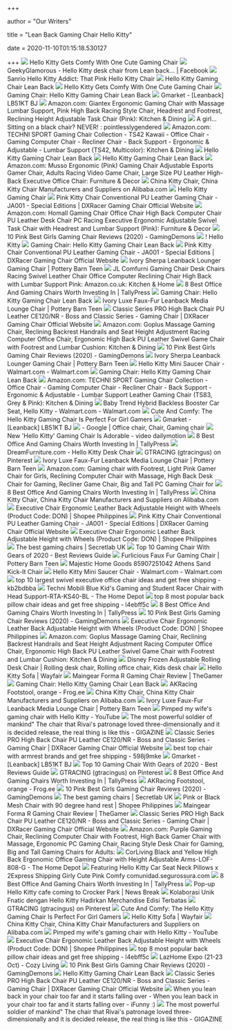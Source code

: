 +++
        
author = "Our Writers"
        
title = "Lean Back Gaming Chair Hello Kitty"
        
date = 2020-11-10T01:15:18.530127
        
+++
[ ![](https://media.comicbook.com/2019/05/hello-kitty-gaming-chair-1169819.jpeg)](https://media.comicbook.com/2019/05/hello-kitty-gaming-chair-1169819.jpeg) Hello Kitty Gets Comfy With One Cute Gaming Chair
[ ![](https://lookaside.fbsbx.com/lookaside/crawler/media/?media_id=2788004114606542)](https://lookaside.fbsbx.com/lookaside/crawler/media/?media_id=2788004114606542) GeekyGlamorous - Hello Kitty desk chair from Lean back... | Facebook
[ ![](https://4.bp.blogspot.com/-8eODu2Tw1WE/XNWFUuT8wtI/AAAAAAAAgfg/xE9irVWpbc4Q3aAPd5MhYEFvZvUj81V_gCEwYBhgL/s1600/2019hkpinkchairLEANback2.jpg)](https://4.bp.blogspot.com/-8eODu2Tw1WE/XNWFUuT8wtI/AAAAAAAAgfg/xE9irVWpbc4Q3aAPd5MhYEFvZvUj81V_gCEwYBhgL/s1600/2019hkpinkchairLEANback2.jpg) Sanrio Hello Kitty Addict: That Pink Hello Kitty Chair
[ ![](https://images-na.ssl-images-amazon.com/images/I/613VfeUrU1L._SX425_.jpg)](https://images-na.ssl-images-amazon.com/images/I/613VfeUrU1L._SX425_.jpg) Hello Kitty Gaming Chair Lean Back
[ ![](https://media.comicbook.com/2019/05/hello-kitty-gaming-chair-1169820-1280x0.jpeg)](https://media.comicbook.com/2019/05/hello-kitty-gaming-chair-1169820-1280x0.jpeg) Hello Kitty Gets Comfy With One Cute Gaming Chair
[ ![](https://img.online-station.net/_content/2019/0507/thumbnail/133555_113912.jpg)](https://img.online-station.net/_content/2019/0507/thumbnail/133555_113912.jpg) Gaming Chair: Hello Kitty Gaming Chair Lean Back
[ ![](http://bampic.gmarket.co.kr/v1/130/838/1565838130/00356/1565838130308758435600.jpg)](http://bampic.gmarket.co.kr/v1/130/838/1565838130/00356/1565838130308758435600.jpg) Gmarket - [Leanback] LB51KT   BJ
[ ![](https://images-na.ssl-images-amazon.com/images/I/61S0nwG4GhL._AC_SX679_.jpg)](https://images-na.ssl-images-amazon.com/images/I/61S0nwG4GhL._AC_SX679_.jpg) Amazon.com: Giantex Ergonomic Gaming Chair with Massage Lumbar Support,  Pink High Back Racing Style Chair, Headrest and Footrest, Reclining Height  Adjustable Task Chair (Pink): Kitchen & Dining
[ ![](https://i.redd.it/pxd1ea3foov21.jpg)](https://i.redd.it/pxd1ea3foov21.jpg) A girl... Sitting on a black chair? NEVER! : pointlesslygendered
[ ![](https://images-na.ssl-images-amazon.com/images/I/71QpNQz8%2BtL._AC_SX425_.jpg)](https://images-na.ssl-images-amazon.com/images/I/71QpNQz8%2BtL._AC_SX425_.jpg) Amazon.com: TECHNI SPORT Gaming Chair Collection - TS42 Kawaii - Office  Chair - Gaming Computer Chair - Recliner Chair - Back Support - Ergonomic &  Adjustable - Lumbar Support (TS42, Multicolor): Kitchen & Dining
[ ![](https://lh5.googleusercontent.com/proxy/Dzw5ak1jKCj1R-WGxeshdgqlVV1i4oW0yuT66LBo6gof2Zg0Cyauv146hAlHJBJVaUqnPh8OlA5kR0FOBWJIZUWL0pjfYvUr9pI7Ch14=w1200-h630-p-k-no-nu)](https://lh5.googleusercontent.com/proxy/Dzw5ak1jKCj1R-WGxeshdgqlVV1i4oW0yuT66LBo6gof2Zg0Cyauv146hAlHJBJVaUqnPh8OlA5kR0FOBWJIZUWL0pjfYvUr9pI7Ch14=w1200-h630-p-k-no-nu) Hello Kitty Gaming Chair Lean Back
[ ![](https://ae01.alicdn.com/kf/HTB1WEtgIXXXXXXWXFXXq6xXFXXXi/Hellokitty-Chair-Csk-009-Adjutable-Arms-Task-Office-Chair-for-Childern-Girl-Boy-Pc-Gaming-Task.jpg)](https://ae01.alicdn.com/kf/HTB1WEtgIXXXXXXWXFXXq6xXFXXXi/Hellokitty-Chair-Csk-009-Adjutable-Arms-Task-Office-Chair-for-Childern-Girl-Boy-Pc-Gaming-Task.jpg) Hello Kitty Gaming Chair Lean Back
[ ![](https://images-na.ssl-images-amazon.com/images/I/51y1bQJTeIL._AC_SX679_.jpg)](https://images-na.ssl-images-amazon.com/images/I/51y1bQJTeIL._AC_SX679_.jpg) Amazon.com: Musso Ergonomic (Pink) Gaming Chair Adjustable Esports Gamer  Chair, Adults Racing Video Game Chair, Large Size PU Leather High-Back  Executive Office Chair: Furniture & Decor
[ ![](https://s.alicdn.com/@sc01/kf/H582fc12084c3403fb0284411d3c967bbs.jpg)](https://s.alicdn.com/@sc01/kf/H582fc12084c3403fb0284411d3c967bbs.jpg) China Kitty Chair, China Kitty Chair Manufacturers and Suppliers on  Alibaba.com
[ ![](https://images-na.ssl-images-amazon.com/images/I/61zw%2BYyehnL._SX425_.jpg)](https://images-na.ssl-images-amazon.com/images/I/61zw%2BYyehnL._SX425_.jpg) Hello Kitty Gaming Chair
[ ![](https://d347qe3jx1i9dl.cloudfront.net/item/530d0be0-6384-420e-85cb-f4a66f5e7d84/title/956.jpg)](https://d347qe3jx1i9dl.cloudfront.net/item/530d0be0-6384-420e-85cb-f4a66f5e7d84/title/956.jpg) Pink Kitty Chair Conventional PU Leather Gaming Chair - JA001 - Special  Editions | DXRacer Gaming Chair Official Website
[ ![](https://images-na.ssl-images-amazon.com/images/I/61QX-MfspML._AC_SY355_.jpg)](https://images-na.ssl-images-amazon.com/images/I/61QX-MfspML._AC_SY355_.jpg) Amazon.com: Homall Gaming Chair Office Chair High Back Computer Chair PU  Leather Desk Chair PC Racing Executive Ergonomic Adjustable Swivel Task  Chair with Headrest and Lumbar Support (Pink): Furniture & Decor
[ ![](https://gamingdemons.com/wp-content/uploads/2020/02/Top-10-Pink-Best-Girls-Gaming-Chair-Reviews-min.jpg)](https://gamingdemons.com/wp-content/uploads/2020/02/Top-10-Pink-Best-Girls-Gaming-Chair-Reviews-min.jpg) 10 Pink Best Girls Gaming Chair Reviews (2020) - GamingDemons
[ ![](https://img.online-station.net/_content/2019/0507/gallery/1557203862.jpg)](https://img.online-station.net/_content/2019/0507/gallery/1557203862.jpg)  !  Hello Kitty
[ ![](https://lh5.googleusercontent.com/proxy/yM-70pHnj24n9K8-ijlsSgA9UHfEYwrPnttaQtIwnaKJjnOp_V1-copxzS2Hxe0284ahsMBhbGdhwnGY1pbDccXc4Yr1MmYoUOraqy7yRbGiP0hP=w1200-h630-p-k-no-nu)](https://lh5.googleusercontent.com/proxy/yM-70pHnj24n9K8-ijlsSgA9UHfEYwrPnttaQtIwnaKJjnOp_V1-copxzS2Hxe0284ahsMBhbGdhwnGY1pbDccXc4Yr1MmYoUOraqy7yRbGiP0hP=w1200-h630-p-k-no-nu) Gaming Chair: Hello Kitty Gaming Chair Lean Back
[ ![](https://uploads.dxracer.com/Item/530d0be0-6384-420e-85cb-f4a66f5e7d84/Title/350238133128.jpg.956.jpg)](https://uploads.dxracer.com/Item/530d0be0-6384-420e-85cb-f4a66f5e7d84/Title/350238133128.jpg.956.jpg) Pink Kitty Chair Conventional PU Leather Gaming Chair - JA001 - Special  Editions | DXRacer Gaming Chair Official Website
[ ![](https://assets.ptimgs.com/ptimgs/ab/images/dp/wcm/202040/0181/trailblazer-leanback-lounger-c.jpg)](https://assets.ptimgs.com/ptimgs/ab/images/dp/wcm/202040/0181/trailblazer-leanback-lounger-c.jpg) Ivory Sherpa Leanback Lounger Gaming Chair | Pottery Barn Teen
[ ![](https://images-na.ssl-images-amazon.com/images/I/51OHYHvZNaL._AC_SY450_.jpg)](https://images-na.ssl-images-amazon.com/images/I/51OHYHvZNaL._AC_SY450_.jpg) JL Comfurni Gaming Chair Desk Chairs Racing Swivel Leather Chair Office  Computer Reclining Chair High Back with Lumbar Support Pink: Amazon.co.uk:  Kitchen & Home
[ ![](https://tallypress.com/wp-content/uploads/2020/09/8-best-office-and-gaming-chairs-worth-investing-for.jpg)](https://tallypress.com/wp-content/uploads/2020/09/8-best-office-and-gaming-chairs-worth-investing-for.jpg) 8 Best Office And Gaming Chairs Worth Investing In | TallyPress
[ ![](https://cdn.technadu.com/wp-content/uploads/2018/07/Noblechairs-Epic-Real-Leather.jpg)](https://cdn.technadu.com/wp-content/uploads/2018/07/Noblechairs-Epic-Real-Leather.jpg) Gaming Chair: Hello Kitty Gaming Chair Lean Back
[ ![](https://assets.ptimgs.com/ptimgs/ab/images/dp/wcm/202014/0218/ivory-luxe-faux-fur-leanback-media-lounger-c.jpg)](https://assets.ptimgs.com/ptimgs/ab/images/dp/wcm/202014/0218/ivory-luxe-faux-fur-leanback-media-lounger-c.jpg) Ivory Luxe Faux-Fur Leanback Media Lounge Chair | Pottery Barn Teen
[ ![](https://d347qe3jx1i9dl.cloudfront.net/item/9f011d00-aa2d-4efb-8469-4fd608568a41/title/956.jpg)](https://d347qe3jx1i9dl.cloudfront.net/item/9f011d00-aa2d-4efb-8469-4fd608568a41/title/956.jpg) Classic Series PRO High Back Chair PU Leather CE120/NR - Boss and Classic  Series - Gaming Chair | DXRacer Gaming Chair Official Website
[ ![](https://images-na.ssl-images-amazon.com/images/I/61taXCRDv5L._AC_SL1200_.jpg)](https://images-na.ssl-images-amazon.com/images/I/61taXCRDv5L._AC_SL1200_.jpg) Amazon.com: Goplus Massage Gaming Chair, Reclining Backrest Handrails and  Seat Height Adjustment Racing Computer Office Chair, Ergonomic High Back PU  Leather Swivel Game Chair with Footrest and Lumbar Cushion: Kitchen & Dining
[ ![](https://ws-na.amazon-adsystem.com/widgets/q?_encoding=UTF8&ASIN=B07MN5ZV38&Format=_SL250_&ID=AsinImage&MarketPlace=US&ServiceVersion=20070822&WS=1&tag=gamingdemons-20&language=en_US)](https://ws-na.amazon-adsystem.com/widgets/q?_encoding=UTF8&ASIN=B07MN5ZV38&Format=_SL250_&ID=AsinImage&MarketPlace=US&ServiceVersion=20070822&WS=1&tag=gamingdemons-20&language=en_US) 10 Pink Best Girls Gaming Chair Reviews (2020) - GamingDemons
[ ![](https://assets.ptimgs.com/ptimgs/ab/images/dp/wcm/202040/0093/ivory-sherpa-leanback-lounger-speaker-media-chair-c.jpg)](https://assets.ptimgs.com/ptimgs/ab/images/dp/wcm/202040/0093/ivory-sherpa-leanback-lounger-speaker-media-chair-c.jpg) Ivory Sherpa Leanback Lounger Gaming Chair | Pottery Barn Teen
[ ![](https://i5.walmartimages.com/asr/a1d3b052-06d3-4ca7-9785-c8ee1489c3d0_1.cd3c76991757d4326110acd057d3e38e.jpeg?odnWidth=612&odnHeight=612&odnBg=ffffff)](https://i5.walmartimages.com/asr/a1d3b052-06d3-4ca7-9785-c8ee1489c3d0_1.cd3c76991757d4326110acd057d3e38e.jpeg?odnWidth=612&odnHeight=612&odnBg=ffffff) Hello Kitty Mini Saucer Chair - Walmart.com - Walmart.com
[ ![](https://www.pbteen.com/ptimgs/ab/images/dp/wcm/201923/0033/img21c.jpg)](https://www.pbteen.com/ptimgs/ab/images/dp/wcm/201923/0033/img21c.jpg) Gaming Chair: Hello Kitty Gaming Chair Lean Back
[ ![](https://images-na.ssl-images-amazon.com/images/I/61ICh%2BjXs4L._AC_SX522_.jpg)](https://images-na.ssl-images-amazon.com/images/I/61ICh%2BjXs4L._AC_SX522_.jpg) Amazon.com: TECHNI SPORT Gaming Chair Collection - Office Chair - Gaming  Computer Chair - Recliner Chair - Back Support - Ergonomic & Adjustable -  Lumbar Support Leather Gaming Chair (TS83, Grey & Pink): Kitchen & Dining
[ ![](https://i5.walmartimages.com/asr/9e90d8bc-5155-4bad-a96b-b82451ee234f_1.5cc5258822daa681104922e69455699c.jpeg)](https://i5.walmartimages.com/asr/9e90d8bc-5155-4bad-a96b-b82451ee234f_1.5cc5258822daa681104922e69455699c.jpeg) Baby Trend Hybrid Backless Booster Car Seat, Hello Kitty - Walmart.com -  Walmart.com
[ ![](https://topgamingchair.com/wp-content/uploads/2019/01/transparent.png)](https://topgamingchair.com/wp-content/uploads/2019/01/transparent.png) Cute And Comfy: The Hello Kitty Gaming Chair Is Perfect For Girl Gamers
[ ![](https://gi.esmplus.com/lbchair/product/leather/detail/LB51KT_860_1.jpg)](https://gi.esmplus.com/lbchair/product/leather/detail/LB51KT_860_1.jpg) Gmarket - [Leanback] LB51KT   BJ
[ ![](https://i.pinimg.com/474x/e6/15/a0/e615a06e6ebc32bfb828e78b0bbee125.jpg)](https://i.pinimg.com/474x/e6/15/a0/e615a06e6ebc32bfb828e78b0bbee125.jpg)  - Google  | Office chair, Chair, Gaming chair
[ ![](https://s2.dmcdn.net/v/P-eEN1Sppn4Mj574g/x1080)](https://s2.dmcdn.net/v/P-eEN1Sppn4Mj574g/x1080) New 'Hello Kitty' Gaming Chair Is Adorable - video dailymotion
[ ![](https://tallypress.com/wp-content/uploads/2020/09/steelcase-leap-v2.jpeg)](https://tallypress.com/wp-content/uploads/2020/09/steelcase-leap-v2.jpeg) 8 Best Office And Gaming Chairs Worth Investing In | TallyPress
[ ![](http://www.dreamfurniture.com/assets/images/bigproducts/hellokittyofficechair.jpg)](http://www.dreamfurniture.com/assets/images/bigproducts/hellokittyofficechair.jpg) DreamFurniture.com - Hello Kitty Desk Chair
[ ![](https://i.pinimg.com/236x/98/80/93/988093d27a3baaff588c804ba86174dd.jpg)](https://i.pinimg.com/236x/98/80/93/988093d27a3baaff588c804ba86174dd.jpg) GTRACING (gtracingus) on Pinterest
[ ![](https://assets.ptimgs.com/ptimgs/ab/images/dp/wcm/202014/0254/ivory-luxe-faux-fur-leanback-media-lounger-m.jpg)](https://assets.ptimgs.com/ptimgs/ab/images/dp/wcm/202014/0254/ivory-luxe-faux-fur-leanback-media-lounger-m.jpg) Ivory Luxe Faux-Fur Leanback Media Lounge Chair | Pottery Barn Teen
[ ![](https://images-na.ssl-images-amazon.com/images/I/812E3OJ4wfL._AC_SL1500_.jpg)](https://images-na.ssl-images-amazon.com/images/I/812E3OJ4wfL._AC_SL1500_.jpg) Amazon.com: Gaming chair with Footrest, Light Pink Gamer Chair for Girls,  Reclining Computer Chair with Massage, High Back Desk Chair for Gaming,  Recliner Game Chair, Big and Tall PC Gaming Chair for
[ ![](https://tallypress.com/wp-content/uploads/2020/09/am-office-pofit.jpg)](https://tallypress.com/wp-content/uploads/2020/09/am-office-pofit.jpg) 8 Best Office And Gaming Chairs Worth Investing In | TallyPress
[ ![](https://s.alicdn.com/@sc01/kf/H6116b58ff1e34e039929d2b863254cbct.jpg)](https://s.alicdn.com/@sc01/kf/H6116b58ff1e34e039929d2b863254cbct.jpg) China Kitty Chair, China Kitty Chair Manufacturers and Suppliers on  Alibaba.com
[ ![](https://cf.shopee.ph/file/75f5b2c900e975e654e1975b9f32ee2b_tn)](https://cf.shopee.ph/file/75f5b2c900e975e654e1975b9f32ee2b_tn) Executive Chair Ergonomic Leather Back Adjustable Height with Wheels  (Product Code: DON) | Shopee Philippines
[ ![](https://d347qe3jx1i9dl.cloudfront.net/item/530d0be0-6384-420e-85cb-f4a66f5e7d84/Description/20200617222935971.jpg)](https://d347qe3jx1i9dl.cloudfront.net/item/530d0be0-6384-420e-85cb-f4a66f5e7d84/Description/20200617222935971.jpg) Pink Kitty Chair Conventional PU Leather Gaming Chair - JA001 - Special  Editions | DXRacer Gaming Chair Official Website
[ ![](https://cf.shopee.ph/file/a5cf770bf50881c8e64b0e805f19ddc6_tn)](https://cf.shopee.ph/file/a5cf770bf50881c8e64b0e805f19ddc6_tn) Executive Chair Ergonomic Leather Back Adjustable Height with Wheels  (Product Code: DON) | Shopee Philippines
[ ![](https://cdn.shopify.com/s/files/1/2124/8169/files/turntable_2020_TT_pu_dark_knight_2-min_250x.jpg?v=10997107300450188166)](https://cdn.shopify.com/s/files/1/2124/8169/files/turntable_2020_TT_pu_dark_knight_2-min_250x.jpg?v=10997107300450188166) The best gaming chairs | Secretlab UK
[ ![](https://m.media-amazon.com/images/I/41j7qiElDdL.jpg)](https://m.media-amazon.com/images/I/41j7qiElDdL.jpg) Top 10 Gaming Chair With Gears of 2020 - Best Reviews Guide
[ ![](https://assets.ptimgs.com/ptimgs/ab/images/dp/wcm/202040/0210/snow-leopard-faux-fur-leanback-lounger-c.jpg)](https://assets.ptimgs.com/ptimgs/ab/images/dp/wcm/202040/0210/snow-leopard-faux-fur-leanback-lounger-c.jpg) Furlicious Faux Fur Gaming Chair | Pottery Barn Teen
[ ![](https://cdn.shopify.com/s/files/1/2454/1459/products/mhg-85907251042_grande.jpg?v=1578633654)](https://cdn.shopify.com/s/files/1/2454/1459/products/mhg-85907251042_grande.jpg?v=1578633654) Majestic Home Goods 85907251042 Athens Sand Kick-It Chair
[ ![](https://i5.walmartimages.com/asr/c7700de3-ae44-4fc4-ac56-4eb5c745357f_1.bf835d21a234baebdf2612103bd33a35.jpeg?odnWidth=282&odnHeight=282&odnBg=ffffff)](https://i5.walmartimages.com/asr/c7700de3-ae44-4fc4-ac56-4eb5c745357f_1.bf835d21a234baebdf2612103bd33a35.jpeg?odnWidth=282&odnHeight=282&odnBg=ffffff) Hello Kitty Mini Saucer Chair - Walmart.com - Walmart.com
[ ![](https://i0.wp.com/ae01.alicdn.com/kf/HTB1kZ30QHPpK1RjSZFFq6y5PpXak/-font-b-Office-b-font-Boss-font-b-Executive-b-font-Chair-Ergonomic-Computer-Gaming.jpg?crop=5,2,900,500&quality=2886)](https://i0.wp.com/ae01.alicdn.com/kf/HTB1kZ30QHPpK1RjSZFFq6y5PpXak/-font-b-Office-b-font-Boss-font-b-Executive-b-font-Chair-Ergonomic-Computer-Gaming.jpg?crop=5,2,900,500&quality=2886) top 10 largest swivel executive office chair ideas and get free shipping -  kb2bdbba
[ ![](https://images.homedepot-static.com/productImages/b865de17-452f-4951-8c2a-d6ed7fa1f9e0/svn/blue-techni-mobili-kids-seating-rta-ks40-bl-c3_600.jpg)](https://images.homedepot-static.com/productImages/b865de17-452f-4951-8c2a-d6ed7fa1f9e0/svn/blue-techni-mobili-kids-seating-rta-ks40-bl-c3_600.jpg) Techni Mobili Blue Kid's Gaming and Student Racer Chair with Head  Support-RTA-KS40-BL - The Home Depot
[ ![](https://i0.wp.com/ae01.alicdn.com/kf/HTB1RNIiaOjrK1RjSsplq6xHmVXaM/Lumbar-Roll-Protector-font-b-Back-b-font-Support-font-b-Pillow-b-font-Office-font.jpg?crop=5,2,900,500&quality=2886)](https://i0.wp.com/ae01.alicdn.com/kf/HTB1RNIiaOjrK1RjSsplq6xHmVXaM/Lumbar-Roll-Protector-font-b-Back-b-font-Support-font-b-Pillow-b-font-Office-font.jpg?crop=5,2,900,500&quality=2886) top 8 most popular back pillow chair ideas and get free shipping - l4ebff5c
[ ![](https://tallypress.com/wp-content/uploads/2020/09/ttracing-duo-v3.jpg)](https://tallypress.com/wp-content/uploads/2020/09/ttracing-duo-v3.jpg) 8 Best Office And Gaming Chairs Worth Investing In | TallyPress
[ ![](https://ws-na.amazon-adsystem.com/widgets/q?_encoding=UTF8&ASIN=B07VRZF3KP&Format=_SL250_&ID=AsinImage&MarketPlace=US&ServiceVersion=20070822&WS=1&tag=gamingdemons-20&language=en_US)](https://ws-na.amazon-adsystem.com/widgets/q?_encoding=UTF8&ASIN=B07VRZF3KP&Format=_SL250_&ID=AsinImage&MarketPlace=US&ServiceVersion=20070822&WS=1&tag=gamingdemons-20&language=en_US) 10 Pink Best Girls Gaming Chair Reviews (2020) - GamingDemons
[ ![](https://cf.shopee.ph/file/5002386cdb06ea18110eb4660c3a7441_tn)](https://cf.shopee.ph/file/5002386cdb06ea18110eb4660c3a7441_tn) Executive Chair Ergonomic Leather Back Adjustable Height with Wheels  (Product Code: DON) | Shopee Philippines
[ ![](https://m.media-amazon.com/images/I/61taXCRDv5L._AC_SS350_.jpg)](https://m.media-amazon.com/images/I/61taXCRDv5L._AC_SS350_.jpg) Amazon.com: Goplus Massage Gaming Chair, Reclining Backrest Handrails and  Seat Height Adjustment Racing Computer Office Chair, Ergonomic High Back PU  Leather Swivel Game Chair with Footrest and Lumbar Cushion: Kitchen & Dining
[ ![](https://i.pinimg.com/474x/68/2b/fc/682bfc527a75046644337d73fffbf8d4--rolling-desk-kids-seating.jpg)](https://i.pinimg.com/474x/68/2b/fc/682bfc527a75046644337d73fffbf8d4--rolling-desk-kids-seating.jpg) Disney Frozen Adjustable Rolling Desk Chair | Rolling desk chair, Rolling  office chair, Kids desk chair
[ ![](https://secure.img1-fg.wfcdn.com/im/70066499/resize-h310-w310%5Ecompr-r85/5405/54051955/hello-kitty-3-piece-crib-bedding-set.jpg)](https://secure.img1-fg.wfcdn.com/im/70066499/resize-h310-w310%5Ecompr-r85/5405/54051955/hello-kitty-3-piece-crib-bedding-set.jpg) Hello Kitty Sofa | Wayfair
[ ![](https://static3.thegamerimages.com/wordpress/wp-content/uploads/2019/11/maingear-forma-r-review-1.jpg)](https://static3.thegamerimages.com/wordpress/wp-content/uploads/2019/11/maingear-forma-r-review-1.jpg) Maingear Forma R Gaming Chair Review | TheGamer
[ ![](https://www.pbteen.com/ptimgs/ab/images/dp/wcm/201923/0031/lennon-lounge-chair-c.jpg)](https://www.pbteen.com/ptimgs/ab/images/dp/wcm/201923/0031/lennon-lounge-chair-c.jpg) Gaming Chair: Hello Kitty Gaming Chair Lean Back
[ ![](https://www.frog.ee/1306230-thickbox/akracing-footstool-orange.jpg)](https://www.frog.ee/1306230-thickbox/akracing-footstool-orange.jpg) AKRacing Footstool, orange - Frog.ee
[ ![](https://s.alicdn.com/@sc01/kf/H68e64f09b857465abf61ea6648fc90e91.jpg)](https://s.alicdn.com/@sc01/kf/H68e64f09b857465abf61ea6648fc90e91.jpg) China Kitty Chair, China Kitty Chair Manufacturers and Suppliers on  Alibaba.com
[ ![](https://assets.ptimgs.com/ptimgs/ab/images/dp/wcm/202014/0130/ivory-luxe-faux-fur-leanback-media-lounger-c.jpg)](https://assets.ptimgs.com/ptimgs/ab/images/dp/wcm/202014/0130/ivory-luxe-faux-fur-leanback-media-lounger-c.jpg) Ivory Luxe Faux-Fur Leanback Media Lounge Chair | Pottery Barn Teen
[ ![](https://i.ytimg.com/vi/jiTqekkGs1o/maxresdefault.jpg)](https://i.ytimg.com/vi/jiTqekkGs1o/maxresdefault.jpg) Pimped my wife's gaming chair with Hello Kitty - YouTube
[ ![](http://i.gzn.jp/img/2018/03/25/levi-chair-aj2018/P1033382.jpg)](http://i.gzn.jp/img/2018/03/25/levi-chair-aj2018/P1033382.jpg) The most powerful soldier of mankind" The chair that Rivai's patronage  loved three-dimensionally and it is decided release, the real thing is like  this - GIGAZINE
[ ![](https://d347qe3jx1i9dl.cloudfront.net/item/9f011d00-aa2d-4efb-8469-4fd608568a41/360/007.jpg)](https://d347qe3jx1i9dl.cloudfront.net/item/9f011d00-aa2d-4efb-8469-4fd608568a41/360/007.jpg) Classic Series PRO High Back Chair PU Leather CE120/NR - Boss and Classic  Series - Gaming Chair | DXRacer Gaming Chair Official Website
[ ![](https://i0.wp.com/ae01.alicdn.com/kf/HTB1vqZxPxYaK1RjSZFnq6y80pXau/Amduine-Solid-font-b-Chair-b-font-Covers-Spandex-Slipcover-Modern-Stretch-Elastic-font-b-Chair.jpg?crop=5,2,900,500&quality=2886)](https://i0.wp.com/ae01.alicdn.com/kf/HTB1vqZxPxYaK1RjSZFnq6y80pXau/Amduine-Solid-font-b-Chair-b-font-Covers-Spandex-Slipcover-Modern-Stretch-Elastic-font-b-Chair.jpg?crop=5,2,900,500&quality=2886) best top chair with armrest brands and get free shipping - 598j9mke
[ ![](http://gi.esmplus.com/woodtops/chairstore/intro.jpg)](http://gi.esmplus.com/woodtops/chairstore/intro.jpg) Gmarket - [Leanback] LB51KT   BJ
[ ![](https://m.media-amazon.com/images/I/41wohmvmA0L.jpg)](https://m.media-amazon.com/images/I/41wohmvmA0L.jpg) Top 10 Gaming Chair With Gears of 2020 - Best Reviews Guide
[ ![](https://i.pinimg.com/236x/5e/66/1d/5e661dda857644a22fe1a1d964f5af1b.jpg)](https://i.pinimg.com/236x/5e/66/1d/5e661dda857644a22fe1a1d964f5af1b.jpg) GTRACING (gtracingus) on Pinterest
[ ![](https://tallypress.com/wp-content/uploads/2020/09/am-office-XG4553.jpg)](https://tallypress.com/wp-content/uploads/2020/09/am-office-XG4553.jpg) 8 Best Office And Gaming Chairs Worth Investing In | TallyPress
[ ![](https://www.frog.ee/1306231-thickbox/akracing-footstool-orange.jpg)](https://www.frog.ee/1306231-thickbox/akracing-footstool-orange.jpg) AKRacing Footstool, orange - Frog.ee
[ ![](https://ws-na.amazon-adsystem.com/widgets/q?_encoding=UTF8&ASIN=B082KB1VXB&Format=_SL250_&ID=AsinImage&MarketPlace=US&ServiceVersion=20070822&WS=1&tag=gamingdemons-20&language=en_US)](https://ws-na.amazon-adsystem.com/widgets/q?_encoding=UTF8&ASIN=B082KB1VXB&Format=_SL250_&ID=AsinImage&MarketPlace=US&ServiceVersion=20070822&WS=1&tag=gamingdemons-20&language=en_US) 10 Pink Best Girls Gaming Chair Reviews (2020) - GamingDemons
[ ![](https://pbs.twimg.com/media/DrTXGB-XQAATDDG.jpg)](https://pbs.twimg.com/media/DrTXGB-XQAATDDG.jpg) The best gaming chairs | Secretlab UK
[ ![](https://cf.shopee.ph/file/604856504908e966a570b0e47aeeca1a)](https://cf.shopee.ph/file/604856504908e966a570b0e47aeeca1a) Pink or Black Mesh Chair with 90 degree hand rest | Shopee Philippines
[ ![](https://static1.thegamerimages.com/wordpress/wp-content/uploads/2019/11/forma-r-review-2.jpg?q=50&fit=crop&w=740&h=389)](https://static1.thegamerimages.com/wordpress/wp-content/uploads/2019/11/forma-r-review-2.jpg?q=50&fit=crop&w=740&h=389) Maingear Forma R Gaming Chair Review | TheGamer
[ ![](https://d347qe3jx1i9dl.cloudfront.net/item/9f011d00-aa2d-4efb-8469-4fd608568a41/360/009.jpg)](https://d347qe3jx1i9dl.cloudfront.net/item/9f011d00-aa2d-4efb-8469-4fd608568a41/360/009.jpg) Classic Series PRO High Back Chair PU Leather CE120/NR - Boss and Classic  Series - Gaming Chair | DXRacer Gaming Chair Official Website
[ ![](https://m.media-amazon.com/images/I/71Dw0452D-L._AC_UL400_.jpg)](https://m.media-amazon.com/images/I/71Dw0452D-L._AC_UL400_.jpg) Amazon.com: Purple Gaming Chair, Reclining Computer Chair with Footrest,  High Back Gamer Chair with Massage, Ergonomic PC Gaming Chair, Racing Style  Desk Chair for Gaming, Big and Tall Gaming Chairs for Adults:
[ ![](https://images.homedepot-static.com/productImages/3169e61d-ea11-4c75-9362-b81e8b464a1b/svn/red-boyel-living-gaming-chairs-wb-8396-red-64_600.jpg)](https://images.homedepot-static.com/productImages/3169e61d-ea11-4c75-9362-b81e8b464a1b/svn/red-boyel-living-gaming-chairs-wb-8396-red-64_600.jpg) CorLiving Black and Yellow High Back Ergonomic Office Gaming Chair with  Height Adjustable Arms-LOF-808-G - The Home Depot
[ ![](https://i5.walmartimages.com/asr/e7fb21ae-2346-4b8d-aa1a-ffc870f1cefb_1.d41b648e059b27a1ca3171efd6e96995.jpeg)](https://i5.walmartimages.com/asr/e7fb21ae-2346-4b8d-aa1a-ffc870f1cefb_1.d41b648e059b27a1ca3171efd6e96995.jpeg) Featuring Hello Kitty Car Seat Neck Pillows x 2Express Shipping Girly  Cute Pink Comfy comunidad.segurossura.com
[ ![](https://tallypress.com/wp-content/uploads/2020/09/ikea-renberget.jpg)](https://tallypress.com/wp-content/uploads/2020/09/ikea-renberget.jpg) 8 Best Office And Gaming Chairs Worth Investing In | TallyPress
[ ![](https://img.particlenews.com/img/id/3zTQcq_0WvDI88u00?type=thumbnail_800x600)](https://img.particlenews.com/img/id/3zTQcq_0WvDI88u00?type=thumbnail_800x600) Pop-up Hello Kitty cafe coming to Crocker Park | News Break
[ ![](http://raw.cdn.baca.co.id/9d3af7ac-2058-4078-b51c-b6e6b720d167)](http://raw.cdn.baca.co.id/9d3af7ac-2058-4078-b51c-b6e6b720d167) Kolaborasi Unik Fnatic dengan Hello Kitty Hadirkan Merchandise Edisi  Terbatas
[ ![](https://i.pinimg.com/236x/9c/1f/a4/9c1fa4a5b2a3ab842e8f214df56c2769.jpg)](https://i.pinimg.com/236x/9c/1f/a4/9c1fa4a5b2a3ab842e8f214df56c2769.jpg) GTRACING (gtracingus) on Pinterest
[ ![](https://secure.gravatar.com/avatar/2ee8f54975617e85cd55c618b92ea4b2?s=96&d=mm&r=g)](https://secure.gravatar.com/avatar/2ee8f54975617e85cd55c618b92ea4b2?s=96&d=mm&r=g) Cute And Comfy: The Hello Kitty Gaming Chair Is Perfect For Girl Gamers
[ ![](https://secure.img1-fg.wfcdn.com/im/16536213/resize-h310-w310%5Ecompr-r85/5404/54048812/hello-kitty-bows-nap-05-crib-mattress.jpg)](https://secure.img1-fg.wfcdn.com/im/16536213/resize-h310-w310%5Ecompr-r85/5404/54048812/hello-kitty-bows-nap-05-crib-mattress.jpg) Hello Kitty Sofa | Wayfair
[ ![](https://s.alicdn.com/@sc01/kf/Hcd0b396c24fc4d6e82271dc60758fa9fF.jpg)](https://s.alicdn.com/@sc01/kf/Hcd0b396c24fc4d6e82271dc60758fa9fF.jpg) China Kitty Chair, China Kitty Chair Manufacturers and Suppliers on  Alibaba.com
[ ![](https://i.ytimg.com/vi/jiTqekkGs1o/hqdefault.jpg)](https://i.ytimg.com/vi/jiTqekkGs1o/hqdefault.jpg) Pimped my wife's gaming chair with Hello Kitty - YouTube
[ ![](https://cf.shopee.ph/file/f46a18730af851d45523c74c2e5d17fe_tn)](https://cf.shopee.ph/file/f46a18730af851d45523c74c2e5d17fe_tn) Executive Chair Ergonomic Leather Back Adjustable Height with Wheels  (Product Code: DON) | Shopee Philippines
[ ![](https://i0.wp.com/ae01.alicdn.com/kf/HTB1.PVnbzzuK1RjSspeq6ziHVXa9/Parkshin-40X40cm-font-b-Back-b-font-Seat-Cushion-font-b-Chair-b-font-Sofa-Bed.jpg?crop=5,2,900,500&quality=2886)](https://i0.wp.com/ae01.alicdn.com/kf/HTB1.PVnbzzuK1RjSspeq6ziHVXa9/Parkshin-40X40cm-font-b-Back-b-font-Seat-Cushion-font-b-Chair-b-font-Sofa-Bed.jpg?crop=5,2,900,500&quality=2886) top 8 most popular back pillow chair ideas and get free shipping - l4ebff5c
[ ![](https://my-live-01.slatic.net/p/f08beb85e71e807a9dcfee16a6967b6f.jpg)](https://my-live-01.slatic.net/p/f08beb85e71e807a9dcfee16a6967b6f.jpg) LazHome Expo (21-23 Oct) - Cozy Living
[ ![](https://ws-na.amazon-adsystem.com/widgets/q?_encoding=UTF8&ASIN=B07DZLHXVG&Format=_SL250_&ID=AsinImage&MarketPlace=US&ServiceVersion=20070822&WS=1&tag=gamingdemons-20&language=en_US)](https://ws-na.amazon-adsystem.com/widgets/q?_encoding=UTF8&ASIN=B07DZLHXVG&Format=_SL250_&ID=AsinImage&MarketPlace=US&ServiceVersion=20070822&WS=1&tag=gamingdemons-20&language=en_US) 10 Pink Best Girls Gaming Chair Reviews (2020) - GamingDemons
[ ![](https://tshop.r10s.com/05c/e17/554f/fbe1/e00b/6f73/27c4/11d9e989030242ac110005.jpg)](https://tshop.r10s.com/05c/e17/554f/fbe1/e00b/6f73/27c4/11d9e989030242ac110005.jpg) Hello Kitty Gaming Chair Lean Back
[ ![](https://d347qe3jx1i9dl.cloudfront.net/item/9f011d00-aa2d-4efb-8469-4fd608568a41/360/002.jpg)](https://d347qe3jx1i9dl.cloudfront.net/item/9f011d00-aa2d-4efb-8469-4fd608568a41/360/002.jpg) Classic Series PRO High Back Chair PU Leather CE120/NR - Boss and Classic  Series - Gaming Chair | DXRacer Gaming Chair Official Website
[ ![](https://img.ifunny.co/images/a0fd8dc16a54cef5806ec96f6adad8781e6bc5afa13c20c6cbd9b2eb342a0bc0_1.jpg)](https://img.ifunny.co/images/a0fd8dc16a54cef5806ec96f6adad8781e6bc5afa13c20c6cbd9b2eb342a0bc0_1.jpg) When you lean back in your chair too far and it starts falling over - When  you lean back in your chair too far and it starts falling over - iFunny :)
[ ![](http://i.gzn.jp/img/2018/03/25/levi-chair-aj2018/P1033371.jpg)](http://i.gzn.jp/img/2018/03/25/levi-chair-aj2018/P1033371.jpg) The most powerful soldier of mankind" The chair that Rivai's patronage  loved three-dimensionally and it is decided release, the real thing is like  this - GIGAZINE
